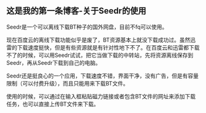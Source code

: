 ## 这是我的第一条博客-关于Seedr的使用

Seedr是一个可以离线下载BT种子的国外网盘，目前不fq可以使用。

现在百度云的离线下载功能似乎是废了，BT资源基本上就没下载成功过。虽然迅雷的下载速度挺快，但是有些资源就是有针对性地下不了。在百度云和迅雷都下载不了的时候，可以用Seedr试试，把它当做下载的中转站，先将资源离线保存到Seedr，再从Seedr下载到自己的电脑。

Seedr还是挺良心的一个应用，下载速度不错，界面干净，没有广告，但是有容量限制（可以付费升级），而且只能用来下载BT文件。

使用的时候，可以通过在输入框粘贴磁力链接或者包含BT文件的网址来添加下载任务，也可以直接上传BT文件来下载。
